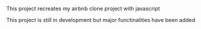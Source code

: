 This project recreates my airbnb clone project with javascript


This project is still in development but major functinalities have been added